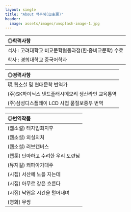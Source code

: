 ```yaml
---
layout: single
title: "About 백주혜(白主惠)"
header:
  image: assets/images/unsplash-image-1.jpg
---
```


|**◎학력사항**|
|:-----------------------------------------------------|
| 석사 : 고려대학교 비교문학협동과정(한·중비교문학) 수료|
| 학사 : 경희대학교 중국어학과|


|**◎경력사항**|
|:-----------------------------------------------------|
| 現 웹소설 및 현대문학 번역가|
| (주)SK하이닉스 낸드플래시메모리 생산라인 교육통역|
| (주)삼성디스플레이 LCD 사업 품질보증부 번역|


|**◎번역작품**|
|:-----------------------------------------------------|
| (웹소설) 태자입희지후                                |
| (웹소설) 외실의처|
| (웹소설) 러브캔버스|
| (웹툰) 단아하고 수려한 우리 도련님|
| (뮤지컬) 쾌파아가대주|
| (시집) 서산에 노을 지는데|
| (시집) 아무르 강은 흐른다|
| (시집) 낙엽은 시간을 털어내며|
| (영화) 무쌍|